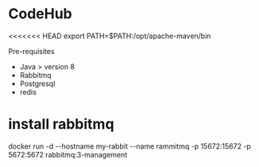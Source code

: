 # CodeHub
<<<<<<< HEAD
export PATH=$PATH:/opt/apache-maven/bin

Pre-requisites
- Java > version 8
- Rabbitmq
- Postgresql
- redis


# install rabbitmq
docker run -d --hostname my-rabbit --name rammitmq -p 15672:15672 -p 5672:5672 rabbitmq:3-management

